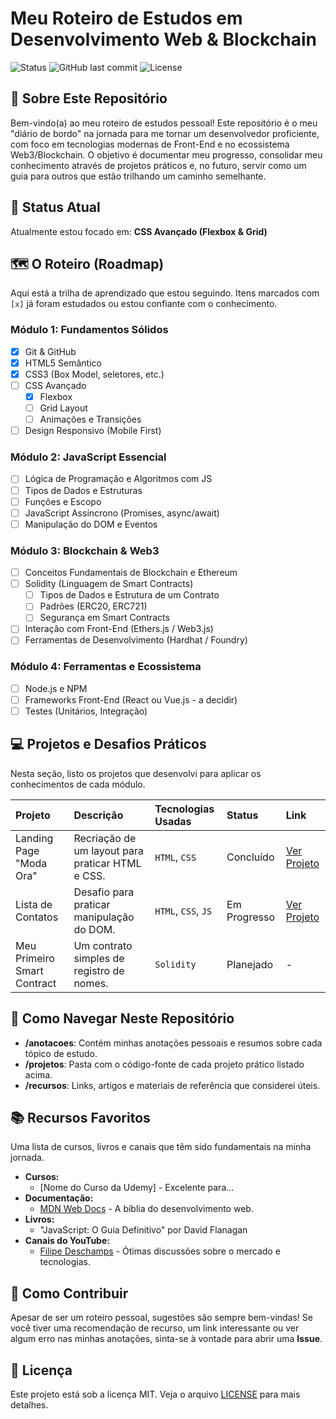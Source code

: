 # Meu Roteiro de Estudos em Desenvolvimento Web & Blockchain

![Status](https://img.shields.io/badge/status-em%20progresso-yellow)
![GitHub last commit](https://img.shields.io/github/last-commit/seu-usuario/seu-repositorio)
![License](https://img.shields.io/badge/license-MIT-blue)

## 🎯 Sobre Este Repositório

Bem-vindo(a) ao meu roteiro de estudos pessoal! Este repositório é o meu "diário de bordo" na jornada para me tornar um desenvolvedor proficiente, com foco em tecnologias modernas de Front-End e no ecossistema Web3/Blockchain. O objetivo é documentar meu progresso, consolidar meu conhecimento através de projetos práticos e, no futuro, servir como um guia para outros que estão trilhando um caminho semelhante.

## 🚀 Status Atual

Atualmente estou focado em: **CSS Avançado (Flexbox & Grid)**

## 🗺️ O Roteiro (Roadmap)

Aqui está a trilha de aprendizado que estou seguindo. Itens marcados com `[x]` já foram estudados ou estou confiante com o conhecimento.

### Módulo 1: Fundamentos Sólidos
- [x] Git & GitHub
- [x] HTML5 Semântico
- [x] CSS3 (Box Model, seletores, etc.)
- [ ] CSS Avançado
  - [x] Flexbox
  - [ ] Grid Layout
  - [ ] Animações e Transições
- [ ] Design Responsivo (Mobile First)

### Módulo 2: JavaScript Essencial
- [ ] Lógica de Programação e Algoritmos com JS
- [ ] Tipos de Dados e Estruturas
- [ ] Funções e Escopo
- [ ] JavaScript Assíncrono (Promises, async/await)
- [ ] Manipulação do DOM e Eventos

### Módulo 3: Blockchain & Web3
- [ ] Conceitos Fundamentais de Blockchain e Ethereum
- [ ] Solidity (Linguagem de Smart Contracts)
  - [ ] Tipos de Dados e Estrutura de um Contrato
  - [ ] Padrões (ERC20, ERC721)
  - [ ] Segurança em Smart Contracts
- [ ] Interação com Front-End (Ethers.js / Web3.js)
- [ ] Ferramentas de Desenvolvimento (Hardhat / Foundry)

### Módulo 4: Ferramentas e Ecossistema
- [ ] Node.js e NPM
- [ ] Frameworks Front-End (React ou Vue.js - a decidir)
- [ ] Testes (Unitários, Integração)

## 💻 Projetos e Desafios Práticos

Nesta seção, listo os projetos que desenvolvi para aplicar os conhecimentos de cada módulo.

| Projeto | Descrição | Tecnologias Usadas | Status | Link |
| :--- | :--- | :--- | :--- | :--- |
| Landing Page "Moda Ora" | Recriação de um layout para praticar HTML e CSS. | `HTML`, `CSS` | Concluído | [Ver Projeto](./projetos/moda-ora) |
| Lista de Contatos | Desafio para praticar manipulação do DOM. | `HTML`, `CSS`, `JS` | Em Progresso | [Ver Projeto](./projetos/lista-contatos) |
| Meu Primeiro Smart Contract | Um contrato simples de registro de nomes. | `Solidity` | Planejado | - |

## 📂 Como Navegar Neste Repositório

- **/anotacoes**: Contém minhas anotações pessoais e resumos sobre cada tópico de estudo.
- **/projetos**: Pasta com o código-fonte de cada projeto prático listado acima.
- **/recursos**: Links, artigos e materiais de referência que considerei úteis.

## 📚 Recursos Favoritos

Uma lista de cursos, livros e canais que têm sido fundamentais na minha jornada.

- **Cursos:**
  - [Nome do Curso da Udemy] - Excelente para...
- **Documentação:**
  - [MDN Web Docs](https://developer.mozilla.org/) - A bíblia do desenvolvimento web.
- **Livros:**
  - "JavaScript: O Guia Definitivo" por David Flanagan
- **Canais do YouTube:**
  - [Filipe Deschamps](https://www.youtube.com/c/FilipeDeschamps) - Ótimas discussões sobre o mercado e tecnologias.

## 👋 Como Contribuir

Apesar de ser um roteiro pessoal, sugestões são sempre bem-vindas! Se você tiver uma recomendação de recurso, um link interessante ou ver algum erro nas minhas anotações, sinta-se à vontade para abrir uma **Issue**.

## 📜 Licença

Este projeto está sob a licença MIT. Veja o arquivo [LICENSE](./LICENSE) para mais detalhes.
